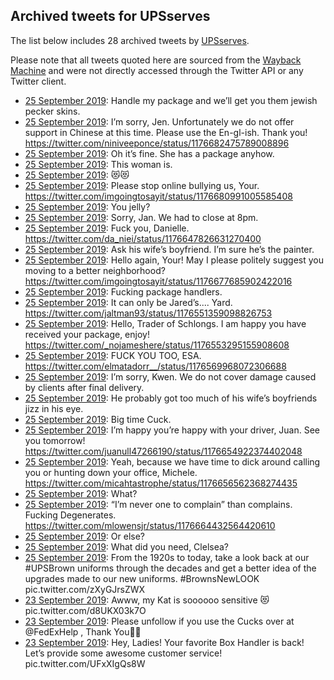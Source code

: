 ## Archived tweets for UPSserves

The list below includes 28 archived tweets by
[UPSserves](https://twitter.com/UPSserves).

Please note that all tweets quoted here are sourced from the
[Wayback Machine](https://web.archive.org) and were not directly accessed through the Twitter API or
any Twitter client.

* [25 September 2019](https://web.archive.org/web/20190925025124/https://twitter.com/UPSserves/status/1176685883195449344): Handle my package and we’ll get you them jewish pecker skins. <!--1176685883195449344-->
* [25 September 2019](https://web.archive.org/web/20190925022414/https://twitter.com/UPSserves/status/1176683035787284480): I’m sorry, Jen. Unfortunately we do not offer support in Chinese at this time. Please use the En-gl-ish. Thank you! https://twitter.com/niniveeponce/status/1176682475789008896 <!--1176683035787284480-->
* [25 September 2019](https://web.archive.org/web/20190925022810/https://twitter.com/UPSserves/status/1176682522824073216): Oh it’s fine. She has a package anyhow. <!--1176682522824073216-->
* [25 September 2019](https://web.archive.org/web/20190925023102/https://twitter.com/UPSserves/status/1176681733682417669): This woman is. <!--1176681733682417669-->
* [25 September 2019](https://web.archive.org/web/20190925022401/https://twitter.com/UPSserves/status/1176680966728736768): 😻😻 <!--1176681625846874112-->
* [25 September 2019](https://web.archive.org/web/20190925022526/https://twitter.com/UPSserves/status/1176681174007070720): Please stop online bullying us, Your. https://twitter.com/imgoingtosayit/status/1176680991005585408 <!--1176681174007070720-->
* [25 September 2019](https://web.archive.org/web/20190925021518/https://twitter.com/UPSserves/status/1176679832903507970): You jelly? <!--1176680966728736768-->
* [25 September 2019](https://web.archive.org/web/20190925021302/https://twitter.com/UPSserves/status/1176679984485679105): Sorry, Jan. We had to close at 8pm. <!--1176679984485679105-->
* [25 September 2019](https://web.archive.org/web/20190925021518/https://twitter.com/UPSserves/status/1176679832903507970): Fuck you, Danielle. https://twitter.com/da_niei/status/1176647826631270400 <!--1176679832903507970-->
* [25 September 2019](https://web.archive.org/web/20190925022027/https://twitter.com/UPSserves/status/1176679500442025984): Ask his wife’s boyfriend. I’m sure he’s the painter. <!--1176679500442025984-->
* [25 September 2019](https://web.archive.org/web/20190925021337/https://twitter.com/UPSserves/status/1176678145967022081): Hello again, Your!  May I please politely suggest you moving to a better neighborhood? https://twitter.com/imgoingtosayit/status/1176677685902422016 <!--1176678145967022081-->
* [25 September 2019](https://web.archive.org/web/20190925020349/https://twitter.com/UPSserves/status/1176673357099487233): Fucking package handlers. <!--1176677853389185025-->
* [25 September 2019](https://web.archive.org/web/20190925022330/https://twitter.com/UPSserves/status/1176677350383030272): It can only be Jared’s.... Yard. https://twitter.com/jaltman93/status/1176551359098826753 <!--1176677350383030272-->
* [25 September 2019](https://web.archive.org/web/20190925021412/https://twitter.com/UPSserves/status/1176677210968604673): Hello, Trader of Schlongs.  I am happy you have received your package, enjoy! https://twitter.com/_nojameshere/status/1176553295155908608 <!--1176677210968604673-->
* [25 September 2019](https://web.archive.org/web/20190925020830/https://twitter.com/UPSserves/status/1176676927848898562): FUCK YOU TOO, ESA. https://twitter.com/elmatadorr__/status/1176569968072306688 <!--1176676927848898562-->
* [25 September 2019](https://web.archive.org/web/20190925021110/https://twitter.com/UPSserves/status/1176675995375427584): I’m sorry, Kwen. We do not cover damage caused by clients after final delivery. <!--1176675995375427584-->
* [25 September 2019](https://web.archive.org/web/20190925014717/https://twitter.com/UPSserves/status/1176673667717009409): He probably got too much of his wife’s boyfriends jizz in his eye. <!--1176674476982820865-->
* [25 September 2019](https://web.archive.org/web/20190925020349/https://twitter.com/UPSserves/status/1176673357099487233): Big time Cuck. <!--1176674136254382082-->
* [25 September 2019](https://web.archive.org/web/20190925015712/https://twitter.com/UPSserves/status/1176673958919196673): I’m happy you’re happy with your driver, Juan. See you tomorrow! https://twitter.com/juanull47266190/status/1176654922374402048 <!--1176673958919196673-->
* [25 September 2019](https://web.archive.org/web/20190925014717/https://twitter.com/UPSserves/status/1176673667717009409): Yeah, because we have time to dick around calling you or hunting down your office, Michele. https://twitter.com/micahtastrophe/status/1176656562368274435 <!--1176673667717009409-->
* [25 September 2019](https://web.archive.org/web/20190925020010/https://twitter.com/UPSserves/status/1176673426490060800): What? <!--1176673426490060800-->
* [25 September 2019](https://web.archive.org/web/20190925020349/https://twitter.com/UPSserves/status/1176673357099487233): “I’m never one to complain” than complains. Fucking Degenerates. https://twitter.com/mlowensjr/status/1176664432564420610 <!--1176673357099487233-->
* [25 September 2019](https://web.archive.org/web/20190925015502/https://twitter.com/UPSserves/status/1176672807775682560): Or else? <!--1176672807775682560-->
* [25 September 2019](https://web.archive.org/web/20190925014559/https://twitter.com/UPSserves/status/1176672701248724993): What did you need, Clelsea? <!--1176672701248724993-->
* [25 September 2019](https://web.archive.org/web/20190925014807/https://twitter.com/UPSserves/status/1176669197251698688): From the 1920s to today, take a look back at our  #UPSBrown  uniforms through the decades and get a better idea of the upgrades made to our new uniforms.  #BrownsNewLOOK  pic.twitter.com/zXyGJrsZWX <!--1176669197251698688-->
* [23 September 2019](https://web.archive.org/web/20190923212745/https://twitter.com/UPSserves/status/1176230922846236672): Awww, my Kat is soooooo sensitive 😻 pic.twitter.com/d8UKX03k7O <!--1176230922846236672-->
* [23 September 2019](https://web.archive.org/web/20190923202907/https://twitter.com/UPSserves/status/1176226501672308739): Please unfollow if you use the Cucks over at  @FedExHelp , Thank You👌🏻 <!--1176226501672308739-->
* [23 September 2019](https://web.archive.org/web/20190923211549/https://twitter.com/UPSserves/status/1176226302879121409): Hey, Ladies!  Your favorite Box Handler is back!  Let’s provide some awesome customer service! pic.twitter.com/UFxXIgQs8W <!--1176226302879121409-->
